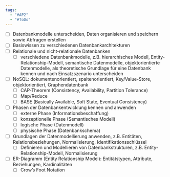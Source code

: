 ```yaml
---
tags:
  - "#AP2"
  - "#ToDo"
---
```

- [ ] Datenbankmodelle unterscheiden, Daten organisieren und speichern sowie Abfragen erstellen
- [ ] Basiswissen zu verschiedenen Datenbankarchitekturen
- [ ] Relationale und nicht-relationale Datenbanken
    - [ ] verschiedene Datenbankmodelle, z.B. hierarchisches Modell, Entity-Relationship-Modell, semantische Datenmodelle, objektorientierte Datenmodelle, als theoretische Grundlage für eine Datenbank kennen und nach Einsatzszenario unterscheiden
- [ ] NoSQL: dokumentenorientiert, spaltenorientiert, Key/Value-Store, objektorientiert, Graphendatenbank
    - [ ] CAP-Theorem (Consistency, Availability, Partition Tolerance)
    - [ ] Map/Reduce
    - [ ] BASE (Basically Available, Soft State, Eventual Consistency)
- [ ] Phasen der Datenbankentwicklung kennen und anwenden
    - [ ] externe Phase (Informationsbeschaffung)
    - [ ] konzeptionelle Phase (Semantisches Modell)
    - [ ] logische Phase (Datenmodell)
    - [ ] physische Phase (Datenbankschema)
- [ ] Grundlagen der Datenmodellierung anwenden, z.B. Entitäten, Relationsbeziehungen, Normalisierung, Identifikationsschlüssel
    - [ ] Definieren und Modellieren von Datenbankstrukturen, z.B. Entity-Relationship-Modell, Normalisierung
- [ ] ER-Diagramm (Entity Relationship Model): Entitätstypen, Attribute, Beziehungen, Kardinalitäten
    - [ ] Crow’s Foot Notation